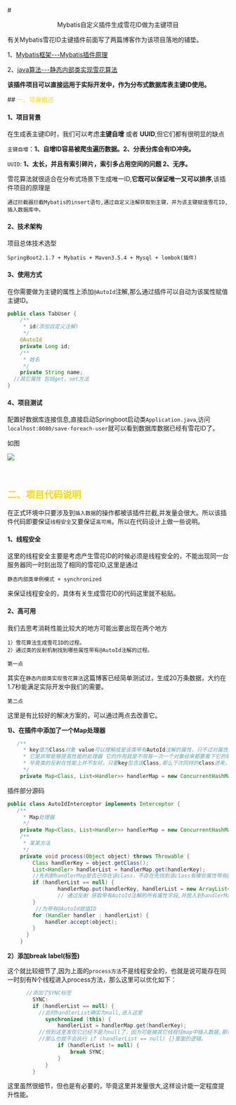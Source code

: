 #<center> Mybatis自定义插件生成雪花ID做为主键项目</center>


有关Mybatis雪花ID主键插件前面写了两篇博客作为该项目落地的铺垫。

1、[Mybatis框架---Mybatis插件原理](https://www.cnblogs.com/qdhxhz/p/11390778.html)

2、[java算法---静态内部类实现雪花算法](https://www.cnblogs.com/qdhxhz/p/11372658.html)

**该插件项目可以直接运用于实际开发中，作为分布式数据库表主键ID使用。**

##<font color=#FFD700>  一、项目概述</font>

#### 1、项目背景

在生成表主键ID时，我们可以考虑**主键自增** 或者 **UUID**,但它们都有很明显的缺点

`主键自增`：**1、自增ID容易被爬虫遍历数据。2、分表分库会有ID冲突。**

`UUID`: **1、太长，并且有索引碎片，索引多占用空间的问题 2、无序。**

雪花算法就很适合在分布式场景下生成唯一ID,**它既可以保证唯一又可以排序**,该插件项目的原理是

```
通过拦截器拦截Mybatis的insert语句,通过自定义注解获取到主键，并为该主键赋值雪花ID,插入数据库中。
```

#### 2、技术架构

项目总体技术选型

```
SpringBoot2.1.7 + Mybatis + Maven3.5.4 + Mysql + lombok(插件)
```

#### 3、使用方式

在你需要做为主键的属性上添加`@AutoId`注解,那么通过插件可以自动为该属性赋值主键ID。

```java
public class TabUser {
    /**
     * id(添加自定义注解)
     */
    @AutoId
    private Long id;
    /**
     * 姓名
     */
    private String name;
  //其它属性 包括get，set方法
}
```

#### 4、项目测试

配置好数据库连接信息,直接启动Springboot启动类`Application.java`,访问`localhost:8080/save-foreach-user`就可以看到数据库数据已经有雪花ID了。

如图

![](https://img2018.cnblogs.com/blog/1090617/201908/1090617-20190825143949356-1399243971.png)



<br>

## <font color=#FFD700>  二、项目代码说明</font>

在正式环境中只要涉及到`插入数据`的操作都被该插件拦截,并发量会很大。所以该插件代码即要保证`线程安全`又要保证`高可用`。所以在代码设计上做一些说明。

#### 1、线程安全

这里的线程安全主要是考虑产生雪花ID的时候必须是线程安全的，不能出现同一台服务器同一时刻出现了相同的雪花ID,这里是通过

```
静态内部类单例模式 + synchronized
```

来保证线程安全的，具体有关生成雪花ID的代码这里就不粘贴。

#### 2、高可用

我们去思考消耗性能比较大的地方可能出要出现在两个地方

```
1）雪花算法生成雪花ID的过程。
2）通过类的反射机制找到哪些属性带有@AutoId注解的过程。
```

`第一点`

其实在`静态内部类实现雪花算法`这篇博客已经简单测试过，生成20万条数据，大约在1.7秒能满足实际开发中我们的需要。

`第二点`

这里是有比较好的解决方案的，可以通过两点去改善它。

**1)、在插件中添加了一个Map处理器**

```java
   /**
     * key值为Class对象 value可以理解成是该类带有AutoId注解的属性，只不过对属性封装了一层。
     * 它是非常能够提高性能的处理器 它的作用就是不用每一次一个对象经来都要看下它的哪些属性带有AutoId注解
     * 毕竟类的反射在性能上并不友好。只要key包含该Class,那么下次同样的class进来，就不需要检查它哪些属性带AutoId注解。
     */
    private Map<Class, List<Handler>> handlerMap = new ConcurrentHashMap<>();
```

插件部分源码

```java
public class AutoIdInterceptor implements Interceptor {
   /**
     * Map处理器
     */
    private Map<Class, List<Handler>> handlerMap = new ConcurrentHashMap<>();
    /**
     * 某某方法
     */
    private void process(Object object) throws Throwable {
        Class handlerKey = object.getClass();
        List<Handler> handlerList = handlerMap.get(handlerKey);
        //先判断handlerMap是否已存在该class，不存在先找到该class有哪些属性带有@AutoId
        if (handlerList == null) {
                handlerMap.put(handlerKey, handlerList = new ArrayList<>());
                // 通过反射 获取带有AutoId注解的所有属性字段,并放入到handlerMap中
        }
         //为带有@AutoId赋值ID
        for (Handler handler : handlerList) {
            handler.accept(object);
        }
      }
    }
```

**2）添加break label(标签)**

这个就比较细节了,因为上面的`process方法`不是线程安全的，也就是说可能存在同一时刻有N个线程进入process方法，那么这里可以优化如下：

```java
      //添加了SYNC标签
        SYNC:
        if (handlerList == null) {
          //此时handlerList确实为null,进入这里
            synchronized (this) {
                handlerList = handlerMap.get(handlerKey);
          //但到这里发现它已经不是为null了，因为可能被其它线程往map中插入数据,那说明其实不需要在执行下面的逻辑了，直接跳出if体的SYNC标签位置。
          //那么也就不会执行 if (handlerList == null) {}里面的逻辑。
                if (handlerList != null) {
                    break SYNC;
                }
            }
        }
```

这里虽然很细节，但也是有必要的，毕竟这里并发量很大,这样设计能一定程度提升性能。

